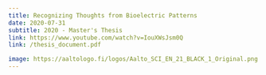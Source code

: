 ```yaml
---
title: Recognizing Thoughts from Bioelectric Patterns
date: 2020-07-31
subtitle: 2020 - Master's Thesis
link: https://www.youtube.com/watch?v=IouXWsJsm0Q
link: /thesis_document.pdf

image: https://aaltologo.fi/logos/Aalto_SCI_EN_21_BLACK_1_Original.png
---
```

